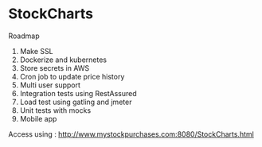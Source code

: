 # StockCharts

Roadmap

1. Make SSL
2. Dockerize and kubernetes
3. Store secrets in AWS
4. Cron job to update price history
5. Multi user support
6. Integration tests using RestAssured
7. Load test using gatling and jmeter
8. Unit tests with mocks
9. Mobile app

Access using : http://www.mystockpurchases.com:8080/StockCharts.html
